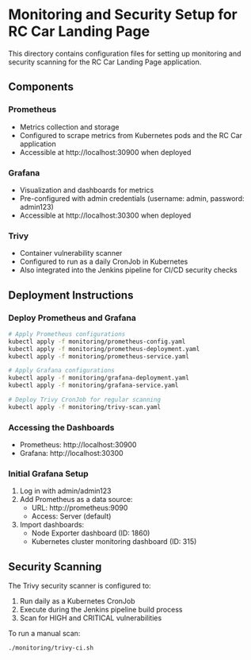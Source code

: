 # Monitoring and Security Setup for RC Car Landing Page

This directory contains configuration files for setting up monitoring and security scanning for the RC Car Landing Page application.

## Components

### Prometheus
- Metrics collection and storage
- Configured to scrape metrics from Kubernetes pods and the RC Car application
- Accessible at http://localhost:30900 when deployed

### Grafana
- Visualization and dashboards for metrics
- Pre-configured with admin credentials (username: admin, password: admin123)
- Accessible at http://localhost:30300 when deployed

### Trivy
- Container vulnerability scanner
- Configured to run as a daily CronJob in Kubernetes
- Also integrated into the Jenkins pipeline for CI/CD security checks

## Deployment Instructions

### Deploy Prometheus and Grafana

```bash
# Apply Prometheus configurations
kubectl apply -f monitoring/prometheus-config.yaml
kubectl apply -f monitoring/prometheus-deployment.yaml
kubectl apply -f monitoring/prometheus-service.yaml

# Apply Grafana configurations
kubectl apply -f monitoring/grafana-deployment.yaml
kubectl apply -f monitoring/grafana-service.yaml

# Deploy Trivy CronJob for regular scanning
kubectl apply -f monitoring/trivy-scan.yaml
```

### Accessing the Dashboards

- Prometheus: http://localhost:30900
- Grafana: http://localhost:30300

### Initial Grafana Setup

1. Log in with admin/admin123
2. Add Prometheus as a data source:
   - URL: http://prometheus:9090
   - Access: Server (default)
3. Import dashboards:
   - Node Exporter dashboard (ID: 1860)
   - Kubernetes cluster monitoring dashboard (ID: 315)

## Security Scanning

The Trivy security scanner is configured to:
1. Run daily as a Kubernetes CronJob
2. Execute during the Jenkins pipeline build process
3. Scan for HIGH and CRITICAL vulnerabilities

To run a manual scan:

```bash
./monitoring/trivy-ci.sh
```
